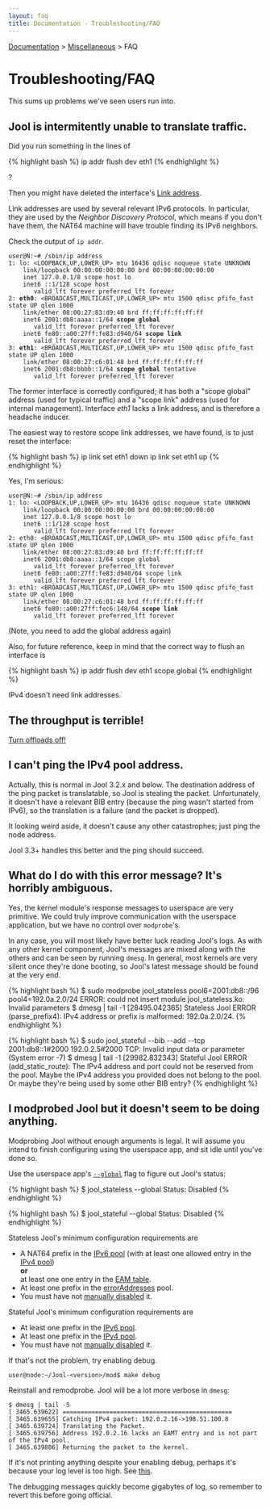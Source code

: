 ```yaml
---
layout: faq
title: Documentation - Troubleshooting/FAQ
---
```


[Documentation](doc-index.html) > [Miscellaneous](doc-index.html#miscellaneous) > FAQ

# Troubleshooting/FAQ

This sums up problems we've seen users run into.

## Jool is intermitently unable to translate traffic.

Did you run something in the lines of

{% highlight bash %}
ip addr flush dev eth1
{% endhighlight %}

?

Then you might have deleted the interface's <a href="http://en.wikipedia.org/wiki/Link-local_address" target="_blank">Link address</a>.

Link addresses are used by several relevant IPv6 protocols. In particular, they are used by the *Neighbor Discovery Protocol*, which means if you don't have them, the NAT64 machine will have trouble finding its IPv6 neighbors.

Check the output of `ip addr`. 

<div class="highlight"><pre><code class="bash">user@N:~# /sbin/ip address
1: lo: &lt;LOOPBACK,UP,LOWER_UP&gt; mtu 16436 qdisc noqueue state UNKNOWN 
    link/loopback 00:00:00:00:00:00 brd 00:00:00:00:00:00
    inet 127.0.0.1/8 scope host lo
    inet6 ::1/128 scope host 
       valid_lft forever preferred_lft forever
2: <strong>eth0</strong>: &lt;BROADCAST,MULTICAST,UP,LOWER_UP&gt; mtu 1500 qdisc pfifo_fast state UP qlen 1000
    link/ether 08:00:27:83:d9:40 brd ff:ff:ff:ff:ff:ff
    inet6 2001:db8:aaaa::1/64 <strong>scope global</strong> 
       valid_lft forever preferred_lft forever
    inet6 fe80::a00:27ff:fe83:d940/64 <strong>scope link</strong> 
       valid_lft forever preferred_lft forever
3: <strong>eth1</strong>: &lt;BROADCAST,MULTICAST,UP,LOWER_UP&gt; mtu 1500 qdisc pfifo_fast state UP qlen 1000
    link/ether 08:00:27:c6:01:48 brd ff:ff:ff:ff:ff:ff
    inet6 2001:db8:bbbb::1/64 <strong>scope global</strong> tentative 
       valid_lft forever preferred_lft forever
</code></pre></div>

The former interface is correctly configured; it has both a "scope global" address (used for typical traffic) and a "scope link" address (used for internal management). Interface _eth1_ lacks a link address, and is therefore a headache inducer.

The easiest way to restore scope link addresses, we have found, is to just reset the interface:

{% highlight bash %}
ip link set eth1 down
ip link set eth1 up
{% endhighlight %}

Yes, I'm serious:

<div class="highlight"><pre><code class="bash">user@N:~# /sbin/ip address
1: lo: &lt;LOOPBACK,UP,LOWER_UP&gt; mtu 16436 qdisc noqueue state UNKNOWN 
    link/loopback 00:00:00:00:00:00 brd 00:00:00:00:00:00
    inet 127.0.0.1/8 scope host lo
    inet6 ::1/128 scope host 
       valid_lft forever preferred_lft forever
2: eth0: &lt;BROADCAST,MULTICAST,UP,LOWER_UP&gt; mtu 1500 qdisc pfifo_fast state UP qlen 1000
    link/ether 08:00:27:83:d9:40 brd ff:ff:ff:ff:ff:ff
    inet6 2001:db8:aaaa::1/64 scope global 
       valid_lft forever preferred_lft forever
    inet6 fe80::a00:27ff:fe83:d940/64 scope link 
       valid_lft forever preferred_lft forever
3: eth1: &lt;BROADCAST,MULTICAST,UP,LOWER_UP> mtu 1500 qdisc pfifo_fast state UP qlen 1000
    link/ether 08:00:27:c6:01:48 brd ff:ff:ff:ff:ff:ff
    inet6 fe80::a00:27ff:fec6:148/64 <strong>scope link</strong> 
       valid_lft forever preferred_lft forever
</code></pre></div>

(Note, you need to add the global address again)

Also, for future reference, keep in mind that the correct way to flush an interface is

{% highlight bash %}
ip addr flush dev eth1 scope global
{% endhighlight %}

IPv4 doesn't need link addresses.

## The throughput is terrible!

[Turn offloads off!](misc-offloading.html)

## I can't ping the IPv4 pool address.

Actually, this is normal in Jool 3.2.x and below. The destination address of the ping packet is translatable, so Jool is stealing the packet. Unfortunately, it doesn't have a relevant BIB entry (because the ping wasn't started from IPv6), so the translation is a failure (and the packet is dropped).

It looking weird aside, it doesn't cause any other catastrophes; just ping the node address.

Jool 3.3+ handles this better and the ping should succeed.

## What do I do with this error message? It's horribly ambiguous.

Yes, the kernel module's response messages to userspace are very primitive. We could truly improve communication with the userspace application, but we have no control over `modprobe`'s.

In any case, you will most likely have better luck reading Jool's logs. As with any other kernel component, Jool's messages are mixed along with the others and can be seen by running `dmesg`. In general, most kernels are very silent once they're done booting, so Jool's latest message should be found at the very end.

{% highlight bash %}
$ sudo modprobe jool_stateless pool6=2001:db8::/96 pool4=192.0a.2.0/24
ERROR: could not insert module jool_stateless.ko: Invalid parameters
$ dmesg | tail -1
[28495.042365] Stateless Jool ERROR (parse_prefix4): IPv4 address or prefix is malformed:
192.0a.2.0/24.
{% endhighlight %}

{% highlight bash %}
$ sudo jool_stateful --bib --add --tcp 2001:db8::1#2000 192.0.2.5#2000
TCP:
Invalid input data or parameter (System error -7)
$ dmesg | tail -1
[29982.832343] Stateful Jool ERROR (add_static_route): The IPv4 address and port could not be
reserved from the pool. Maybe the IPv4 address you provided does not belong to the pool.
Or maybe they're being used by some other BIB entry?
{% endhighlight %}


## I modprobed Jool but it doesn't seem to be doing anything.

Modprobing Jool without enough arguments is legal. It will assume you intend to finish configuring using the userspace app, and sit idle until you've done so.

Use the userspace app's [`--global`](usr-flags-global.html#description) flag to figure out Jool's status:

{% highlight bash %}
$ jool_stateless --global
  Status: Disabled
{% endhighlight %}

{% highlight bash %}
$ jool_stateful --global
  Status: Disabled
{% endhighlight %}

Stateless Jool's minimum configuration requirements are

- A NAT64 prefix in the [IPv6 pool](usr-flags-pool6.html) (with at least one allowed entry in the [IPv4 pool](usr-flags-pool4.html))  
**or**  
at least one one entry in the [EAM table](usr-flags-eamt.html).
- At least one prefix in the [errorAddresses](usr-flags-error-addresses.html) pool.
- You must have not [manually disabled](usr-flags-global.html#enable---disable) it.

Stateful Jool's minimum configuration requirements are

- At least one prefix in the [IPv6 pool](usr-flags-pool6.html).
- At least one prefix in the [IPv4 pool](usr-flags-pool4.html).
- You must have not [manually disabled](usr-flags-global.html#enable---disable) it.

If that's not the problem, try enabling debug.

	user@node:~/Jool-<version>/mod$ make debug

Reinstall and remodprobe. Jool will be a lot more verbose in `dmesg`:

	$ dmesg | tail -5
	[ 3465.639622] ===============================================
	[ 3465.639655] Catching IPv4 packet: 192.0.2.16->198.51.100.8
	[ 3465.639724] Translating the Packet.
	[ 3465.639756] Address 192.0.2.16 lacks an EAMT entry and is not part of the IPv4 pool.
	[ 3465.639806] Returning the packet to the kernel.

If it's not printing anything despite your enabling debug, perhaps it's because your log level is too high. See [this](http://elinux.org/Debugging_by_printing#Log_Levels).

The debugging messages quickly become gigabytes of log, so remember to revert this before going official.
